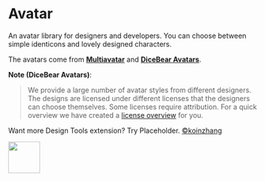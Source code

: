 # Avatar

An avatar library for designers and developers. You can choose between simple identicons and lovely designed characters.

The avatars come from **[Multiavatar](https://multiavatar.com)** and **[DiceBear Avatars](https://avatars.dicebear.com)**.

**Note (DiceBear Avatars)**:

> We provide a large number of avatar styles from different designers. The designs are licensed under different licenses that the designers can choose themselves. Some licenses require attribution. For a quick overview we have created a [license overview](https://avatars.dicebear.com/licenses) for you.

Want more Design Tools extension? Try Placeholder. [©koinzhang](https://www.raycast.com/koinzhang)

<a title="Install Placeholder Raycast Extension" href="https://www.raycast.com/koinzhang/placeholder#install">
    <img height="64" style="height: 64px" src="https://assets.raycast.com/koinzhang/placeholder/install_button@2x.png">
</a>
